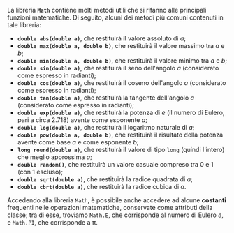 La libreria **`Math`** contiene molti metodi utili che si rifanno alle principali funzioni matematiche. Di seguito, alcuni dei metodi più comuni contenuti in tale libreria:
- **`double abs(double a)`**, che restituirà il valore assoluto di *a*;
- **`double max(double a, double b)`**, che restituirà il valore massimo tra *a* e *b*;
- **`double min(double a, double b)`**, che restituirà il valore minimo tra *a* e *b*;
- **`double sin(double a)`**, che restituirà il seno dell'angolo *a* (considerato come espresso in radianti);
- **`double cos(double a)`**, che restituirà il coseno dell'angolo *a* (considerato come espresso in radianti);
- **`double tan(double a)`**, che restituirà la tangente dell'angolo *a* (considerato come espresso in radianti);
- **`double exp(double a)`**, che restituirà la potenza di *e* (il numero di Eulero, pari a circa 2.718) avente come esponente *a*;
- **`double log(double a)`**, che restituirà il logaritmo naturale di *a*;
- **`double pow(double a, double b)`**, che restituirà il risultato della potenza avente come base *a* e come esponente *b*;
- **`long round(double a)`**, che restituirà il valore di tipo `long` (quindi l'intero) che meglio approssima *a*;
- **`double random()`**, che restituirà un valore casuale compreso tra 0 e 1 (con 1 escluso);
- **`double sqrt(double a)`**, che restituirà la radice quadrata di *a*;
- **`double cbrt(double a)`**, che restituirà la radice cubica di *a*.

Accedendo alla libreria `Math`, è possibile anche accedere ad alcune **costanti** frequenti nelle operazioni matematiche, conservate come attributi della classe; tra di esse, troviamo `Math.E`, che corrisponde al numero di Eulero *e*, e `Math.PI`, che corrisponde a π.